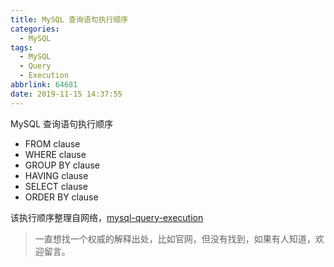 ```yaml
---
title: MySQL 查询语句执行顺序
categories:
  - MySQL
tags:
  - MySQL
  - Query
  - Execution
abbrlink: 64681
date: 2019-11-15 14:37:55
---
```


MySQL 查询语句执行顺序

<!-- more -->

* FROM clause
* WHERE clause
* GROUP BY clause
* HAVING clause
* SELECT clause
* ORDER BY clause

该执行顺序整理自网络，[mysql-query-execution](https://qxf2.com/blog/mysql-query-execution/)

> 一直想找一个权威的解释出处，比如官网，但没有找到，如果有人知道，欢迎留言。